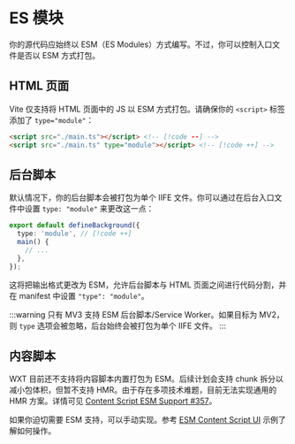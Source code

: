 # ES 模块

你的源代码应始终以 ESM（ES Modules）方式编写。不过，你可以控制入口文件是否以 ESM 方式打包。

## HTML 页面 <Badge type="warning" text="≥0.0.1" />

Vite 仅支持将 HTML 页面中的 JS 以 ESM 方式打包。请确保你的 `<script>` 标签添加了 `type="module"`：

<!-- prettier-ignore -->
```html
<script src="./main.ts"></script> <!-- [!code --] -->
<script src="./main.ts" type="module"></script> <!-- [!code ++] -->
```

## 后台脚本 <Badge type="warning" text="≥0.16.0" />

默认情况下，你的后台脚本会被打包为单个 IIFE 文件。你可以通过在后台入口文件中设置 `type: "module"` 来更改这一点：

```ts
export default defineBackground({
  type: 'module', // [!code ++]
  main() {
    // ...
  },
});
```

这将把输出格式更改为 ESM，允许后台脚本与 HTML 页面之间进行代码分割，并在 manifest 中设置 `"type": "module"`。

:::warning
只有 MV3 支持 ESM 后台脚本/Service Worker。如果目标为 MV2，则 `type` 选项会被忽略，后台始终会被打包为单个 IIFE 文件。
:::

## 内容脚本

WXT 目前还不支持将内容脚本内置打包为 ESM。后续计划会支持 chunk 拆分以减小包体积，但暂不支持 HMR。由于存在多项技术难题，目前无法实现通用的 HMR 方案。详情可见 [Content Script ESM Support #357](https://github.com/wxt-dev/wxt/issues/357)。

如果你迫切需要 ESM 支持，可以手动实现。参考 [ESM Content Script UI](https://github.com/wxt-dev/examples/tree/main/examples/esm-content-script-ui) 示例了解如何操作。
